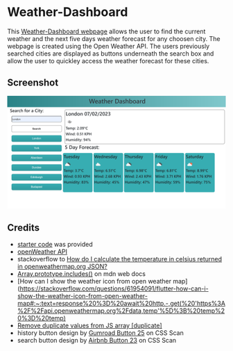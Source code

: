 # Weather-Dashboard

This [Weather-Dashboard webpage](https://amikerb.github.io/Weather-Dashboard/) allows the user to find the current weather and the next five days weather forecast for any choosen city. The webpage is created using the Open Weather API. The users previously searched cities are displayed as buttons underneath the search box and allow the user to quickley access the weather forecast for these cities. 

## Screenshot

![alt text](./assets/images/weatherDashboardScreenshot.png)

## Credits 

- [starter code](https://git.bootcampcontent.com/uk-edx-16-week/UK-VIRT-FE-PT-12-2022-U-LOLC/-/tree/main/08-server-apis-module/04-weather-dashboard-lesson/challenge) was provided 
- [openWeather API](https://openweathermap.org/forecast5)
- stackoverflow to [How do I calculate the temperature in celsius returned in openweathermap.org JSON?](https://stackoverflow.com/questions/19477324/how-do-i-calculate-the-temperature-in-celsius-returned-in-openweathermap-org-jso)
- [Array.prototype.includes()](https://developer.mozilla.org/en-US/docs/Web/JavaScript/Reference/Global_Objects/Array/includes) on mdn web docs
- [How can I show the weather icon from open weather map](https://stackoverflow.com/questions/61954091/flutter-how-can-i-show-the-weather-icon-from-open-weather-map#:~:text=response%20%3D%20await%20http.-,get(%20'https%3A%2F%2Fapi.openweathermap.org%2Fdata,temp'%5D%3B%20temp%20%3D%20temp)
- [Remove duplicate values from JS array [duplicate]](https://stackoverflow.com/questions/9229645/remove-duplicate-values-from-js-array)
- history button design by [Gumroad Button 25](https://getcssscan.com/css-buttons-examples) on CSS Scan
- search button design by [Airbnb Button 23](https://getcssscan.com/css-buttons-examples) on CSS Scan

